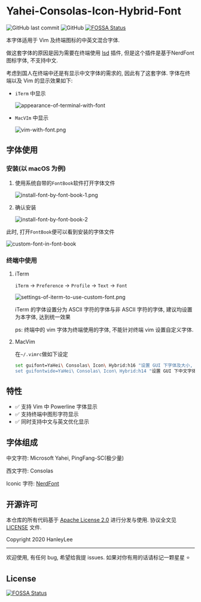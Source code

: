 # Yahei-Consolas-Icon-Hybrid-Font

![GitHub last commit](https://img.shields.io/github/last-commit/hanleylee/Yahei-Consolas-Icon-Hybrid-Font)
![GitHub](https://img.shields.io/github/license/hanleylee/Yahei-Consolas-Icon-Hybrid-Font)
[![FOSSA Status](https://app.fossa.com/api/projects/git%2Bgithub.com%2FHanleyLee%2FYahei-Consolas-Icon-Hybrid-Font.svg?type=shield)](https://app.fossa.com/projects/git%2Bgithub.com%2FHanleyLee%2FYahei-Consolas-Icon-Hybrid-Font?ref=badge_shield)

本字体适用于 Vim 及终端图标的中英文混合字体.

做这套字体的原因是因为需要在终端使用 [lsd](https://github.com/Peltoche/lsd) 插件, 但是这个插件是基于NerdFont 图标字体, 不支持中文.

考虑到国人在终端中还是有显示中文字体的需求的, 因此有了这套字体. 字体在终端以及 Vim 的显示效果如下:

- `iTerm` 中显示

    ![appearance-of-terminal-with-font](img/appearance-of-terminal-with-font.png)

- `MacVIm` 中显示

    ![vim-with-font.png](img/vim-with-font.png)

## 字体使用

### 安装(以 macOS 为例)

1. 使用系统自带的`FontBook`软件打开字体文件

    ![install-font-by-font-book-1.png](img/install-font-by-font-book-1.png)

2. 确认安装

    ![install-font-by-font-book-2](img/install-font-by-font-book-2.png)

此时, 打开`FontBook`便可以看到安装的字体文件

![custom-font-in-font-book](img/custom-font-in-font-book.png)

### 终端中使用

1. iTerm

    `iTerm` → `Preference` → `Profile` → `Text` → `Font`

    ![settings-of-iterm-to-use-custom-font.png](img/settings-of-iterm-to-use-custom-font.png)

    iTerm 的字体设置分为 ASCII 字符的字体与非 ASCII 字符的字体, 建议均设置为本字体, 达到统一效果

    ps: 终端中的 vim 字体为终端使用的字体, 不能针对终端 vim 设置自定义字体.

2. MacVim

    在`~/.vimrc`做如下设定

    ```bash
    set guifont=YaHei\ Consolas\ Icon\ Hybrid:h16 "设置 GUI 下字体及大小, 针对 MacVim 进行设置
    set guifontwide=YaHei\ Consolas\ Icon\ Hybrid:h14 "设置 GUI 下中文字体及大小, 针对 MacVim 进行设置
    ```

## 特性

- ✅ 支持 Vim 中 Powerline 字体显示
- ✅ 支持终端中图形字符显示
- ✅ 同时支持中文与英文优化显示

## 字体组成

中文字符: Microsoft Yahei, PingFang-SC(极少量)

西文字符: Consolas

Iconic 字符: [NerdFont](https://github.com/ryanoasis/nerd-fonts)

## 开源许可

本仓库的所有代码基于 [Apache License 2.0](http://www.apache.org/licenses/LICENSE-2.0) 进行分发与使用. 协议全文见 [LICENSE](https://github.com/HanleyLee/Yahei-Consolas-Icon-Hybrid-Font/blob/master/LICENSE) 文件.

Copyright 2020 HanleyLee

---

欢迎使用, 有任何 bug, 希望给我提 issues. 如果对你有用的话请标记一颗星星 ⭐️


## License
[![FOSSA Status](https://app.fossa.com/api/projects/git%2Bgithub.com%2FHanleyLee%2FYahei-Consolas-Icon-Hybrid-Font.svg?type=large)](https://app.fossa.com/projects/git%2Bgithub.com%2FHanleyLee%2FYahei-Consolas-Icon-Hybrid-Font?ref=badge_large)